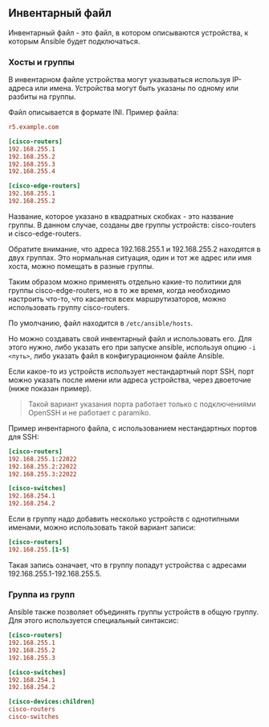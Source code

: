 ## Инвентарный файл

Инвентарный файл - это файл, в котором описываются устройства, к которым Ansible будет подключаться.


### Хосты и группы
В инвентарном файле устройства могут указываться используя IP-адреса или имена.
Устройства могут быть указаны по одному или разбиты на группы.

Файл описывается в формате INI. Пример файла:
```ini
r5.example.com

[cisco-routers]
192.168.255.1
192.168.255.2
192.168.255.3
192.168.255.4

[cisco-edge-routers]
192.168.255.1
192.168.255.2
```

Название, которое указано в квадратных скобках - это название группы.
В данном случае, созданы две группы устройств: cisco-routers и cisco-edge-routers.

Обратите внимание, что адреса 192.168.255.1 и 192.168.255.2 находятся в двух группах.
Это нормальная ситуация, один и тот же адрес или имя хоста, можно помещать в разные группы.

Таким образом можно применять отдельно какие-то политики для группы cisco-edge-routers, но в то же время, когда необходимо настроить что-то, что касается всех маршрутизаторов, можно использовать группу cisco-routers.


По умолчанию, файл находится в ```/etc/ansible/hosts```.

Но можно создавать свой инвентарный файл и использовать его.
Для этого нужно, либо указать его при запуске ansible, используя опцию ```-i <путь>```, либо указать файл в конфигурационном файле Ansible.

Если какое-то из устройств использует нестандартный порт SSH,
порт можно указать после имени или адреса устройства, через двоеточие (ниже показан пример).

> Такой вариант указания порта работает только с подключениями OpenSSH и не работает с paramiko.

Пример инвентарного файла, с использованием нестандартных портов для SSH:
```ini
[cisco-routers]
192.168.255.1:22022
192.168.255.2:22022
192.168.255.3:22022

[cisco-switches]
192.168.254.1
192.168.254.2
```

Если в группу надо добавить несколько устройств с однотипными именами, можно использовать такой вариант записи:
```ini
[cisco-routers]
192.168.255.[1-5]
```

Такая запись означает, что в группу попадут устройства с адресами 192.168.255.1-192.168.255.5.

### Группа из групп

Ansible также позволяет объединять группы устройств в общую группу. Для этого используется специальный синтаксис:
```ini
[cisco-routers]
192.168.255.1
192.168.255.2
192.168.255.3

[cisco-switches]
192.168.254.1
192.168.254.2

[cisco-devices:children]
cisco-routers
cisco-switches
```

